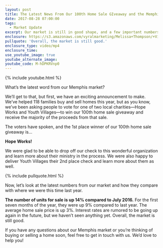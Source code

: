 ```yaml
---
layout: post
title: The Latest News From Our 100th Home Sale GIveaway and the Memphis Market
date: 2017-08-28 07:00:00
tags:
  - Market Update
excerpt: Our market is still in good shape, and a few important numbers are up compared to July 2016.
enclosure: https://s3.amazonaws.com/vyralmarketing/Melissa+Thompson/+Videos/2017/August/Memphis+Real+Estate+Agent-+The+Latest+News+From+Our+100th+Home+Sale+GIveaway+and+the+Memphis+Market.mp4
pullquote: 'Overall, the market is still good.'
enclosure_type: video/mp4
enclosure_time:
use_youtube_image: true
youtube_alternate_image:
youtube_code: M-hDPKRVnp0
---
```



{% include youtube.html %}

What’s the latest word from our Memphis market?

We’ll get to that, but first, we have an exciting announcement to make. We’ve helped 118 families buy and sell homes this year, but as you know, we’ve been asking people to vote for one of two local charities—Hope Works and Youth Villages—to win our 100th home sale giveaway and receive the majority of the proceeds from that sale.

The voters have spoken, and the 1st place winner of our 100th home sale giveaway is…

**Hope Works!**

We were glad to be able to drop off our check to this wonderful organization and learn more about their ministry in the process. We were also happy to deliver Youth Villages their 2nd place check and learn more about them as well.

{% include pullquote.html %}

Now, let’s look at the latest numbers from our market and how they compare with where we were this time last year.

**The number of units for sale is up 14% compared to July 2016.** For the first seven months of the year, they were up 9% compared to last year. The average home sale price is up 3%. Interest rates are rumored to be going up again in the future, but we haven’t seen anything yet. Overall, the market is still good.

If you have any questions about our Memphis market or you’re thinking of buying or selling a home soon, feel free to get in touch with us. We’d love to help you!
